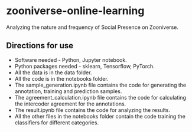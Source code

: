 # zooniverse-online-learning
Analyzing the nature and frequency of Social Presence on Zooniverse.

## Directions for use
- Software needed - Python, Jupyter notebook.
- Python packages needed - sklearn, Tensorflow, PyTorch.
- All the data is in the data folder.
- All the code is in the notebooks folder.
- The sample_generation.ipynb file contains the code for generating the annotation, training and prediction samples.
- The agreement_calculation.ipynb file contains the code for calculating the intercoder agreement for the annotations.
- The result.ipynb file contains the code for analyzing the results.
- All the other files in the notebooks folder contain the code training the classifiers for different categories.
